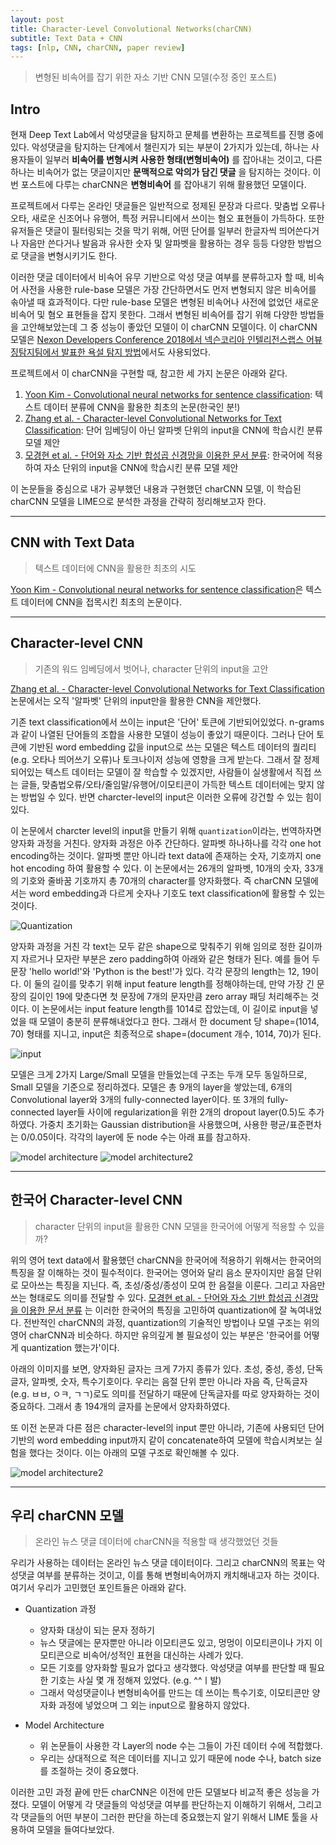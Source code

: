 ```yaml
---
layout: post
title: Character-Level Convolutional Networks(charCNN)
subtitle: Text Data + CNN
tags: [nlp, CNN, charCNN, paper review]
---
```

> 변형된 비속어를 잡기 위한 자소 기반 CNN 모델(수정 중인 포스트)

## Intro
현재 Deep Text Lab에서 악성댓글을 탐지하고 문체를 변환하는 프로젝트를 진행 중에 있다. 악성댓글을 탐지하는 단계에서 챌린지가 되는 부분이 2가지가 있는데, 하나는 사용자들이 일부러 **비속어를 변형시켜 사용한 형태(변형비속어)** 를 잡아내는 것이고, 다른 하나는 비속어가 없는 댓글이지만 **문맥적으로 악의가 담긴 댓글** 을 탐지하는 것이다. 이번 포스트에 다루는 charCNN은 **변형비속어** 를 잡아내기 위해 활용했던 모델이다.

프로젝트에서 다루는 온라인 댓글들은 일반적으로 정제된 문장과 다르다. 맞춤법 오류나 오타, 새로운 신조어나 유행어, 특정 커뮤니티에서 쓰이는 혐오 표현들이 가득하다. 또한 유저들은 댓글이 필터링되는 것을 막기 위해, 어떤 단어를 일부러 한글자씩 띄어쓴다거나 자음만 쓴다거나 발음과 유사한 숫자 및 알파벳을 활용하는 경우 등등 다양한 방법으로 댓글을 변형시키기도 한다.

이러한 댓글 데이터에서 비속어 유무 기반으로 악성 댓글 여부를 분류하고자 할 때, 비속어 사전을 사용한 rule-base 모델은 가장 간단하면서도 먼저 변형되지 않은 비속어를 솎아낼 때 효과적이다. 다만 rule-base 모델은 변형된 비속어나 사전에 없었던 새로운 비속어 및 혐오 표현들을 잡지 못한다. 그래서 변형된 비속어를 잡기 위해 다양한 방법들을 고안해보았는데 그 중 성능이 좋았던 모델이 이 charCNN 모델이다. 이 charCNN 모델은 [Nexon Developers Conference 2018에서 넥슨코리아 인텔리전스랩스 어뷰징탐지팀에서 발표한 욕설 탐지 방법](http://ndc.vod.nexoncdn.co.kr/NDC2018/slides/NDC2018_0033/index.html)에서도 사용되었다.

프로젝트에서 이 charCNN을 구현할 때, 참고한 세 가지 논문은 아래와 같다.
1. [Yoon Kim - Convolutional neural networks for sentence classification](https://www.aclweb.org/anthology/D14-1181/): 텍스트 데이터 분류에 CNN을 활용한 최초의 논문(한국인 분!)
2. [Zhang et al. - Character-level Convolutional Networks for Text Classification](https://arxiv.org/pdf/1509.01626.pdf): 단어 임베딩이 아닌 알파벳 단위의 input을 CNN에 학습시킨 분류 모델 제안
3. [모경현 et al. - 단어와 자소 기반 합성곱 신경망을 이용한 문서 분류](http://www.dbpia.co.kr/pdf/pdfView.do?nodeId=NODE07456973&mark=0&bookmarkCnt=0&ipRange=N&language=ko_KR): 한국어에 적용하여 자소 단위의 input을 CNN에 학습시킨 분류 모델 제안

이 논문들을 중심으로 내가 공부했던 내용과 구현했던 charCNN 모델, 이 학습된 charCNN 모델을 LIME으로 분석한 과정을 간략히 정리해보고자 한다.

---

## CNN with Text Data
> 텍스트 데이터에 CNN을 활용한 최초의 시도   

[Yoon Kim - Convolutional neural networks for sentence classification](https://www.aclweb.org/anthology/D14-1181/)은 텍스트 데이터에 CNN을 접목시킨 최초의 논문이다.

---

## Character-level CNN
> 기존의 워드 임베딩에서 벗어나, character 단위의 input을 고안

[Zhang et al. - Character-level Convolutional Networks for Text Classification](https://arxiv.org/pdf/1509.01626.pdf) 논문에서는 오직 '알파벳' 단위의 input만을 활용한 CNN을 제안했다.

기존 text classification에서 쓰이는 input은 '단어' 토큰에 기반되어있었다. n-grams과 같이 나열된 단어들의 조합을 사용한 모델이 성능이 좋았기 때문이다. 그러나 단어 토큰에 기반된 word embedding 값을 input으로 쓰는 모델은 텍스트 데이터의 퀄리티(e.g. 오타나 띄어쓰기 오류)나 토크나이저 성능에 영향을 크게 받는다. 그래서 잘 정제되어있는 텍스트 데이터는 모델이 잘 학습할 수 있겠지만, 사람들이 실생활에서 직접 쓰는 글들, 맞춤법오류/오타/줄임말/유행어/이모티콘이 가득한 텍스트 데이터에는 맞지 않는 방법일 수 있다. 반면 charcter-level의 input은 이러한 오류에 강건할 수 있는 힘이 있다.

이 논문에서 charcter level의 input을 만들기 위해 `quantization`이라는, 번역하자면 양자화 과정을 거친다. 양자화 과정은 아주 간단하다. 알파벳 하나하나를 각각 one hot encoding하는 것이다. 알파벳 뿐만 아니라 text data에 존재하는 숫자, 기호까지 one hot encoding 하여 활용할 수 있다. 이 논문에서는 26개의 알파벳, 10개의 숫자, 33개의 기호와 줄바꿈 기호까지 총 70개의 character를 양자화했다. 즉 charCNN 모델에서는 word embedding과 다르게 숫자나 기호도 text classification에 활용할 수 있는 것이다.

![Quantization](https://joyae.github.io/img/charCNN/1.png)

양자화 과정을 거친 각 text는 모두 같은 shape으로 맞춰주기 위해 임의로 정한 길이까지 자르거나 모자란 부분은 zero padding하여 아래와 같은 형태가 된다. 예를 들어 두 문장 'hello world!'와 'Python is the best!'가 있다. 각각 문장의 length는 12, 19이다. 이 둘의 길이를 맞추기 위해 input feature length를 정해야하는데, 만약 가장 긴 문장의 길이인 19에 맞춘다면 첫 문장에 7개의 문자만큼 zero array 패딩 처리해주는 것이다. 이 논문에서는 input feature length를 1014로 잡았는데, 이 길이로 input을 넣었을 때 모델이 충분히 분류해내었다고 한다. 그래서 한 document 당 shape=(1014, 70) 형태를 지니고, input은 최종적으로 shape=(document 개수, 1014, 70)가 된다.

![input](https://joyae.github.io/img/charCNN/4.jpeg)

모델은 크게 2가지 Large/Small 모델을 만들었는데 구조는 두개 모두 동일하므로, Small 모델을 기준으로 정리하겠다. 모델은 총 9개의 layer을 쌓았는데, 6개의 Convolutional layer와 3개의 fully-connected layer이다. 또 3개의 fully-connected layer들 사이에 regularization을 위한 2개의 dropout layer(0.5)도 추가하였다. 가중치 초기화는 Gaussian distribution을 사용했으며, 사용한 평균/표준편차는 0/0.05이다. 각각의 layer에 둔 node 수는 아래 표를 참고하자.

![model architecture](https://joyae.github.io/img/charCNN/2.png)
![model architecture2](https://joyae.github.io/img/charCNN/3.png)

---

## 한국어 Character-level CNN
> character 단위의 input을 활용한 CNN 모델을 한국어에 어떻게 적용할 수 있을까?

위의 영어 text data에서 활용했던 charCNN을 한국어에 적용하기 위해서는 한국어의 특징을 잘 이해하는 것이 필수적이다. 한국어는 영어와 달리 음소 문자이지만 음절 단위로 모아쓰는 특징을 지닌다. 즉, 초성/중성/종성이 모여 한 음절을 이룬다. 그리고 자음만 쓰는 형태로도 의미를 전달할 수 있다. [모경현 et al. - 단어와 자소 기반 합성곱 신경망을 이용한 문서 분류](http://www.dbpia.co.kr/pdf/pdfView.do?nodeId=NODE07456973&mark=0&bookmarkCnt=0&ipRange=N&language=ko_KR) 는 이러한 한국어의 특징을 고민하여 quantization에 잘 녹여내었다. 전반적인 charCNN의 과정, quantization의 기술적인 방법이나 모델 구조는 위의 영어 charCNN과 비슷하다. 하지만 유의깊게 볼 필요성이 있는 부분은 '한국어를 어떻게 quantization 했는가'이다.

아래의 이미지를 보면, 양자화된 글자는 크게 7가지 종류가 있다. 초성, 중성, 종성, 단독글자, 알파벳, 숫자, 특수기호이다. 우리는 음절 단위 뿐만 아니라 자음 즉, 단독글자(e.g. ㅂㅂ, ㅇㅋ, ㄱㄱ)로도 의미를 전달하기 때문에 단독글자를 따로 양자화하는 것이 중요하다. 그래서 총 194개의 글자를 논문에서 양자화하였다.

또 이전 논문과 다른 점은 character-level의 input 뿐만 아니라, 기존에 사용되던 단어 기반의 word embedding input까지 같이 concatenate하여 모델에 학습시켜보는 실험을 했다는 것이다. 이는 아래의 모델 구조로 확인해볼 수 있다.

![model architecture2](https://joyae.github.io/img/charCNN/6.png)

---

## 우리 charCNN 모델
> 온라인 뉴스 댓글 데이터에 charCNN을 적용할 때 생각했었던 것들

우리가 사용하는 데이터는 온라인 뉴스 댓글 데이터이다. 그리고 charCNN의 목표는 악성댓글 여부를 분류하는 것이고, 이를 통해 변형비속어까지 캐치해내고자 하는 것이다. 여기서 우리가 고민했던 포인트들은 아래와 같다.

- Quantization 과정
  - 양자화 대상이 되는 문자 정하기
  - 뉴스 댓글에는 문자뿐만 아니라 이모티콘도 있고, 멍멍이 이모티콘이나 가지 이모티콘으로 비속어/성적인 표현을 대신하는 사례가 있다.
  - 모든 기호를 양자화할 필요가 없다고 생각했다. 악성댓글 여부를 판단할 때 필요한 기호는 사실 몇 개 정해져 있었다. (e.g. ^^ㅣ발)
  - 그래서 악성댓글이나 변형비속어를 만드는 데 쓰이는 특수기호, 이모티콘만 양자화 과정에 넣었으며 그 외는 input으로 활용하지 않았다.

- Model Architecture
  - 위 논문들이 사용한 각 Layer의 node 수는 그들이 가진 데이터 수에 적합했다.
  - 우리는 상대적으로 적은 데이터를 지니고 있기 때문에 node 수나, batch size 를 조절하는 것이 중요했다.

이러한 고민 과정 끝에 만든 charCNN은 이전에 만든 모델보다 비교적 좋은 성능을 가졌다. 모델이 어떻게 각 댓글들의 악성댓글 여부를 판단하는지 이해하기 위해서, 그리고 각 댓글들의 어떤 부분이 그러한 판단을 하는데 중요했는지 알기 위해서 LIME 툴을 사용하여 모델을 들여다보았다.
